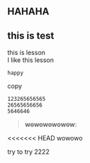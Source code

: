 ## HAHAHA

## this is test
this is lesson <br>
I like this lesson 


``happy``


copy
```
123265656565
26565656656
5646646
```

>__wowowowowow__:


<<<<<<< HEAD
wowowo



try to try
2222
